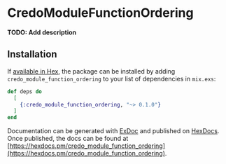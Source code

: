 # CredoModuleFunctionOrdering

**TODO: Add description**

## Installation

If [available in Hex](https://hex.pm/docs/publish), the package can be installed
by adding `credo_module_function_ordering` to your list of dependencies in `mix.exs`:

```elixir
def deps do
  [
    {:credo_module_function_ordering, "~> 0.1.0"}
  ]
end
```

Documentation can be generated with [ExDoc](https://github.com/elixir-lang/ex_doc)
and published on [HexDocs](https://hexdocs.pm). Once published, the docs can
be found at [https://hexdocs.pm/credo_module_function_ordering](https://hexdocs.pm/credo_module_function_ordering).

